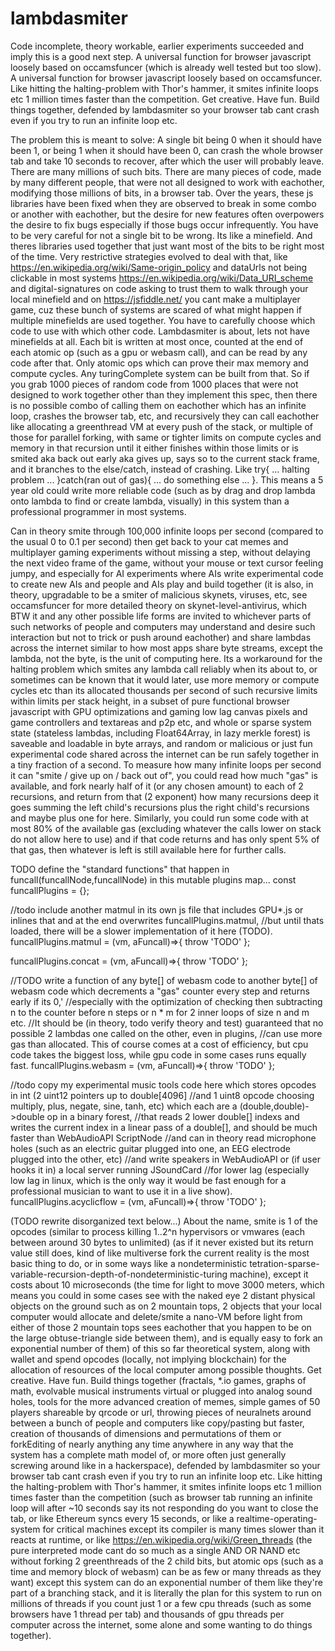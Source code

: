 # lambdasmiter
Code incomplete, theory workable, earlier experiments succeeded and imply this is a good next step. A universal function for browser javascript loosely based on occamsfuncer (which is already well tested but too slow). A universal function for browser javascript loosely based on occamsfuncer. Like hitting the halting-problem with Thor's hammer, it smites infinite loops etc 1 million times faster than the competition. Get creative. Have fun. Build things together, defended by lambdasmiter so your browser tab cant crash even if you try to run an infinite loop etc.

The problem this is meant to solve: A single bit being 0 when it should have been 1, or being 1 when it should have been 0, can crash the whole browser tab and take 10 seconds to recover, after which the user will probably leave. There are many millions of such bits. There are many pieces of code, made by many different people, that were not all designed to work with eachother, modifying those millions of bits, in a browser tab. Over the years, these js libraries have been fixed when they are observed to break in some combo or another with eachother, but the desire for new features often overpowers the desire to fix bugs especially if those bugs occur infrequently. You have to be very careful for not a single bit to be wrong. Its like a minefield. And theres libraries used together that just want most of the bits to be right most of the time. Very restrictive strategies evolved to deal with that, like https://en.wikipedia.org/wiki/Same-origin_policy and dataUrls not being clickable in most systems https://en.wikipedia.org/wiki/Data_URI_scheme and digital-signatures on code asking to trust them to walk through your local minefield and on https://jsfiddle.net/ you cant make a multiplayer game, cuz these bunch of systems are scared of what might happen if multiple minefields are used together. You have to carefully choose which code to use with which other code. Lambdasmiter is about, lets not have minefields at all. Each bit is written at most once, counted at the end of each atomic op (such as a gpu or webasm call), and can be read by any code after that. Only atomic ops which can prove their max memory and compute cycles. Any turingComplete system can be built from that. So if you grab 1000 pieces of random code from 1000 places that were not designed to work together other than they implement this spec, then there is no possible combo of calling them on eachother which has an infinite loop, crashes the browser tab, etc, and recursively they can call eachother like allocating a greenthread VM at every push of the stack, or multiple of those for parallel forking, with same or tighter limits on compute cycles and memory in that recursion until it either finishes within those limits or is smited aka back out early aka gives up, says so to the current stack frame, and it branches to the else/catch, instead of crashing. Like try{ ... halting problem ... }catch(ran out of gas){ ... do something else ... }. This means a 5 year old could write more reliable code (such as by drag and drop lambda onto lambda to find or create lambda, visually) in this system than a professional programmer in most systems.


Can in theory smite through 100,000 infinite loops per second (compared to the usual 0 to 0.1 per second) then get back to your cat memes and multiplayer gaming experiments without missing a step, without delaying the next video frame of the game, without your mouse or text cursor feeling jumpy, and especially for AI experiments where AIs write experimental code to create new AIs and people and AIs play and build together (it is also, in theory, upgradable to be a smiter of malicious skynets, viruses, etc, see occamsfuncer for more detailed theory on skynet-level-antivirus, which BTW it and any other possible life forms are invited to whichever parts of such networks of people and computers may understand and desire such interaction but not to trick or push around eachother) and share lambdas across the internet similar to how most apps share byte streams, except the lambda, not the byte, is the unit of computing here. Its a workaround for the halting problem which smites any lambda call reliably when its about to, or sometimes can be known that it would later, use more memory or compute cycles etc than its allocated thousands per second of such recursive limits within limits per stack height, in a subset of pure functional browser javascript with GPU optimizations and gaming low lag canvas pixels and game controllers and textareas and p2p etc, and whole or sparse system state (stateless lambdas, including Float64Array, in lazy merkle forest) is saveable and loadable in byte arrays, and random or malicious or just fun experimental code shared across the internet can be run safely together in a tiny fraction of a second. To measure how many infinite loops per second it can "smite / give up on / back out of", you could read how much "gas" is available, and fork nearly half of it (or any chosen amount) to each of 2 recursions, and return from that (2 exponent) how many recursions deep it goes summing the left child's recursions plus the right child's recursions and maybe plus one for here. Similarly, you could run some code with at most 80% of the available gas (excluding whatever the calls lower on stack do not allow here to use) and if that code returns and has only spent 5% of that gas, then whatever is left is still available here for further calls.

TODO define the "standard functions" that happen in funcall(funcallNode,funcallNode) in this mutable plugins map...
const funcallPlugins = {};

//todo include another matmul in its own js file that includes GPU*.js or inlines that and at the end overwrites funcallPlugins.matmul,
//but until thats loaded, there will be a slower implementation of it here (TODO).
funcallPlugins.matmul = (vm, aFuncall)=>{ throw 'TODO' };

funcallPlugins.concat = (vm, aFuncall)=>{ throw 'TODO' };

//TODO write a function of any byte[] of webasm code to another byte[] of webasm code which decrements a "gas" counter every step and returns early if its 0,'
//especially with the optimization of checking then subtracting n to the counter before n steps or n * m for 2 inner loops of size n and m etc.
//It should be (in theory, todo verify theory and test) guaranteed that no possible 2 lambdas one called on the other, even in plugins,
//can use more gas than allocated. This of course comes at a cost of efficiency, but cpu code takes the biggest loss, while gpu code in some cases runs equally fast.
funcallPlugins.webasm = (vm, aFuncall)=>{ throw 'TODO' };

//todo copy my experimental music tools code here which stores opcodes in int (2 uint12 pointers up to double[4096]
//and 1 uint8 opcode choosing multiply, plus, negate, sine, tanh, etc) which each are a (double,double)->double op in a binary forest,
//that reads 2 lower double[] indexs and writes the current index in a linear pass of a double[], and should be much faster than WebAudioAPI ScriptNode
//and can in theory read microphone holes (such as an electric guitar plugged into one, an EEG electrode plugged into the other, etc)
//and write speakers in WebAudioAPI or (if user hooks it in) a local server running JSoundCard
//for lower lag (especially low lag in linux, which is the only way it would be fast enough for a professional musician to want to use it in a live show).
funcallPlugins.acyclicflow = (vm, aFuncall)=>{ throw 'TODO' };

(TODO rewrite disorganized text below...) About the name, smite is 1 of the opcodes (similar to process killing 1..2^n hypervisors or vmwares (each between around 30 bytes to unlimited) (as if it never existed but its return value still does, kind of like multiverse fork the current reality is the most basic thing to do, or in some ways like a nondeterministic tetration-sparse-variable-recursion-depth-of-nondeterministic-turing machine), except it costs about 10 microseconds (the time for light to move 3000 meters, which means you could in some cases see with the naked eye 2 distant physical objects on the ground such as on 2 mountain tops, 2 objects that your local computer would allocate and delete/smite a nano-VM before light from either of those 2 mountain tops sees eachother that you happen to be on the large obtuse-triangle side between them), and is equally easy to fork an exponential number of them) of this so far theoretical system, along with wallet and spend opcodes (locally, not implying blockchain) for the allocation of resources of the local computer among possible thoughts. Get creative. Have fun. Build things together (fractals, *.io games, graphs of math, evolvable musical instruments virtual or plugged into analog sound holes, tools for the more advanced creation of memes, simple games of 50 players shareable by qrcode or url, throwing  pieces of neuralnets around between a bunch of people and computers like copy/pasting but faster, creation of thousands of dimensions and permutations of them or forkEditing of nearly anything any time anywhere in any way that the system has a complete math model of, or more often just generally screwing around like in a hackerspace), defended by lambdasmiter so your browser tab cant crash even if you try to run an infinite loop etc. Like hitting the halting-problem with Thor's hammer, it smites infinite loops etc 1 million times faster than the competition (such as browser tab running an infinite loop will after ~10 seconds say its not responding do you want to close the tab, or like Ethereum syncs every 15 seconds, or like a realtime-operating-system for critical machines except its compiler is many times slower than it reacts at runtime, or like https://en.wikipedia.org/wiki/Green_threads (the pure interpreted mode cant do so much as a single AND OR NAND etc without forking 2 greenthreads of the 2 child bits, but atomic ops (such as a time and memory block of webasm) can be as few or many threads as they want) except this system can do an exponential number of them like they're part of a branching stack, and it is literally the plan for this system to run on millions of threads if you count just 1 or a few cpu threads (such as some browsers have 1 thread per tab) and thousands of gpu threads per computer across the internet, some alone and some wanting to do things together).
